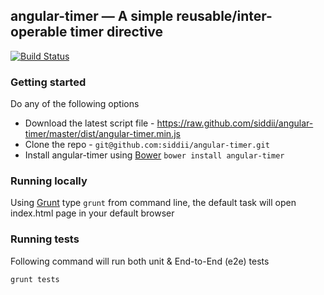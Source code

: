 ## angular-timer — A simple reusable/inter-operable timer directive

[![Build Status](https://travis-ci.org/siddii/angular-timer.png)](https://travis-ci.org/siddii/angular-timer)

### Getting started
Do any of the following options
* Download the latest script file - https://raw.github.com/siddii/angular-timer/master/dist/angular-timer.min.js
* Clone the repo - `git@github.com:siddii/angular-timer.git`
* Install angular-timer using [Bower](http://bower.io)
    `bower install angular-timer`

### Running locally
Using [Grunt](http://gruntjs.com/) type `grunt` from command line, the default task will open index.html page in your
default browser

### Running tests
Following command will run both unit & End-to-End (e2e) tests
```bash
grunt tests
```


